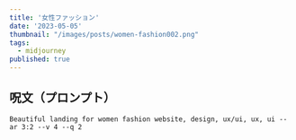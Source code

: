 ```yaml
---
title: '女性ファッション'
date: '2023-05-05'
thumbnail: "/images/posts/women-fashion002.png"
tags:
  - midjourney
published: true
---
```


## 呪文（プロンプト）
```
Beautiful landing for women fashion website, design, ux/ui, ux, ui --ar 3:2 --v 4 --q 2
```